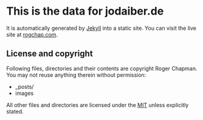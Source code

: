 # This is the data for jodaiber.de

It is automatically generated by [Jekyll](http://github.com/mojombo/jekyll) into a static site. You can visit the live site at [rogchap.com](http://rogchap.com).

## License and copyright

Following files, directories and their contents are copyright Roger Chapman. You may not reuse anything therein without permission:

* _posts/
* images

All other files and directories are licensed under the [MIT](http://www.opensource.org/licenses/mit-license.php) unless explicitly stated.
